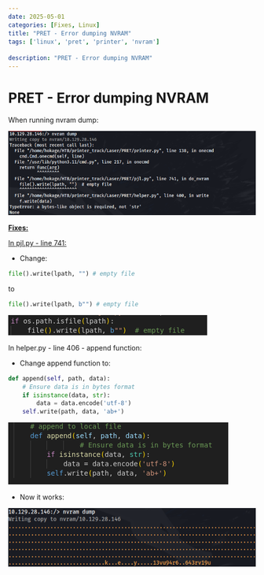 ```yaml
---
date: 2025-05-01
categories: [Fixes, Linux]
title: "PRET - Error dumping NVRAM"
tags: ['linux', 'pret', 'printer', 'nvram']

description: "PRET - Error dumping NVRAM"
---
```


# PRET - Error dumping NVRAM

When running nvram dump:

![image1](../resources/6b56e75425d04504aa8ee646cbc82d80.png)

**<u>Fixes:</u>**

<u>In pjl.py - line 741:</u>

- Change:

```python
file().write(lpath, "") # empty file
```

to

```python
file().write(lpath, b"") # empty file
```

![image2](../resources/00a49b43c8ff4a9080f0cd263ac0c4a2.png)

In helper.py - line 406 - append function:

- Change append function to:

```python
def append(self, path, data):
    # Ensure data is in bytes format
    if isinstance(data, str):
        data = data.encode('utf-8')
    self.write(path, data, 'ab+')
```

![image3](../resources/0930d0bd0f414273a13971a3ffb66c89.png)

- Now it works:

![image4](../resources/ee306445aa344c59be031e4f913f6421.png)


